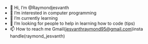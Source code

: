 - 👋 Hi, I’m @Raymondjesvanth
- 👀 I’m interested in computer programming
- 🌱 I’m currently learning 
- 💞️ I’m looking for people to help in learning how to code (tips)
- 📫 How to reach me Gmail(jesvanthraymond95@gmail.com)insta handle(raymond_jesvanth)

<!---
Raymondjesvanth/Raymondjesvanth is a ✨ special ✨ repository because its `README.md` (this file) appears on your GitHub profile.
You can click the Preview link to take a look at your changes.
--->
